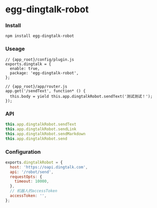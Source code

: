 # egg-dingtalk-robot

### Install
```shell
npm install egg-dingtalk-robot
```

### Useage
```
// {app_root}/config/plugin.js
exports.dingtalk = {
  enable: true,
  package: 'egg-dingtalk-robot',
};

// {app_root}/app/router.js
app.get('/sendText', function* () {
  this.body = yield this.app.dingtalkRobot.sendText('测试测试！');
});
```

### API
```javascript
this.app.dingtalkRobot.sendText
this.app.dingtalkRobot.sendLink
this.app.dingtalkRobot.sendMarkdown
this.app.dingtalkRobot.send
```

### Configuration
```javascript
exports.dingtalkRobot = {
  host: 'https://oapi.dingtalk.com',
  api: '/robot/send',
  requestOpts: {
    timeout: 10000,
  },
  // 机器人的accessToken
  accessToken: '',
};
```



